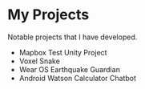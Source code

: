 # My Projects
Notable projects that I have developed.

* Mapbox Test Unity Project
* Voxel Snake
* Wear OS Earthquake Guardian
* Android Watson Calculator Chatbot  

